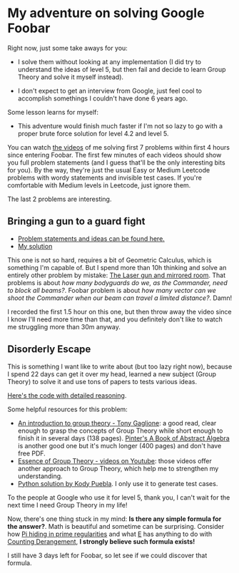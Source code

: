 # My adventure on solving Google Foobar

Right now, just some take aways for you:

- I solve them without looking at any implementation (I did try to understand
  the ideas of level 5, but then fail and decide to learn Group Theory and solve
  it myself instead).

- I don't expect to get an interview from Google, just feel cool to accomplish
  somethings I couldn't have done 6 years ago. <!-- But interview me please! -->

Some lesson learns for myself:

- This adventure would finish much faster if I'm not so lazy to go with a proper
  brute force solution for level 4.2 and level 5.

You can watch [the videos][videos] of me solving first 7 problems within first 4
hours since entering Foobar. The first few minutes of each videos should show
you full problem statements (and I guess that'll be the only interesting bits
for you). By the way, they're just the usual Easy or Medium Leetcode problems
with wordy statements and invisible test cases. If you're comfortable with
Medium levels in Leetcode, just ignore them.

The last 2 problems are interesting.

## Bringing a gun to a guard fight

- [Problem statements and ideas can be found here.][gun_ideas]
- [My solution][my_gun_code]

This one is not so hard, requires a bit of Geometric Calculus, which is
something I'm capable of. But I spend more than 10h thinking and solve an
entirely other problem by mistake: [The Laser gun and mirrored
room][bodyguards]. That problems is about _how many bodyguards do we, as the
Commander, need to block all beams?_. Foobar problem is about _how many vector
can we shoot the Commander when our beam can travel a limited distance?_. Damn!

I recorded the first 1.5 hour on this one, but then throw away the video since I
know I'll need more time than that, and you definitely don't like to watch me
struggling more than 30m anyway.

## Disorderly Escape

This is something I want like to write about (but too lazy right now), because I
spend 22 days can get it over my head, learned a new subject (Group Theory) to
solve it and use tons of papers to tests various ideas.

[Here's the code with detailed reasoning][my_matrix_code].

Some helpful resources for this problem:

- [An introduction to group theory - Tony Gaglione][gt_book]: a good read, clear
  enough to grasp the concepts of Group Theory while short enough to finish it
  in several days (138 pages). [Pinter's A Book of Abstract Algebra][pinter] is
  another good one but it's much longer (400 pages) and don't have free PDF.
- [Essence of Group Theory - videos on Youtube][gt_videos]: those videos offer
  another approach to Group Theory, which help me to strengthen my
  understanding.
- [Python solution by Kody Puebla][kody_python_code]. I only use it to generate
  test cases.

To the people at Google who use it for level 5, thank you, I can't wait for the
next time I need Group Theory in my life!

Now, there's one thing stuck in my mind: **Is there any simple formula for the
answer?**. Math is beautiful and sometime can be surprising. Consider how [Pi
hiding in prime regularities][pi_and_prime] and what [E][e_number] has anything
to do with [Counting Derangement][wiki_derangement], **I strongly believe such
formula exists!**

I still have 3 days left for Foobar, so let see if we could discover that
formula.

<!-- ref -->

[videos]: https://youtube.com/playlist?list=PLcuGpHQxfbJWt_1CbsL8w-knx7ZP9arDk
[gun_ideas]: https://peter-ak.github.io/2020/05/10/Brining_a_gun_to_a_guard_fight.html
[bodyguards]: https://github.com/letientai299/google-foobar-2021
[my_matrix_code]: ./java/src/main/java/com/foobar/disorderlyEscape/DisorderLyEscape.java
[my_gun_code]: ./java/src/main/java/com/foobar/gun/Gun.java
[gt_book]: ./resources/an-intro-to-group-theory-_-Tony-Gaglione.pdf
[kody_python_code]: ./resources/matrix_orbits.py
[pinter]: https://www.amazon.com/Book-Abstract-Algebra-Second-Mathematics/dp/0486474178
[gt_videos]: https://youtube.com/playlist?list=PLDcSwjT2BF_VuNbn8HiHZKKy59SgnIAeO
[wiki_derangement]: https://en.wikipedia.org/wiki/Derangement
[pi_and_prime]: https://www.youtube.com/watch?v=NaL_Cb42WyY
[e_number]: https://en.wikipedia.org/wiki/E_number
